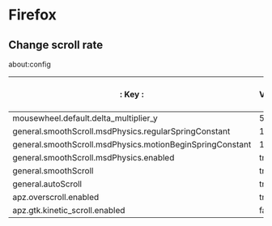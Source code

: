 # Firefox

## Change scroll rate

about:config

|: Key :                                                    |: Value :|: default :|
| -----                                                     | ------- | --------- |
| mousewheel.default.delta_multiplier_y                     | 50      | 100       |
| general.smoothScroll.msdPhysics.regularSpringConstant     | 100     | --        | 
| general.smoothScroll.msdPhysics.motionBeginSpringConstant | 125     | --        | 
| general.smoothScroll.msdPhysics.enabled                   | true    | false     | 
| general.smoothScroll                                      | true    | false     | 
| general.autoScroll                                        | true    | false     | 
| apz.overscroll.enabled                                    | true    | false     | 
| apz.gtk.kinetic_scroll.enabled                            | false   | true      | 
